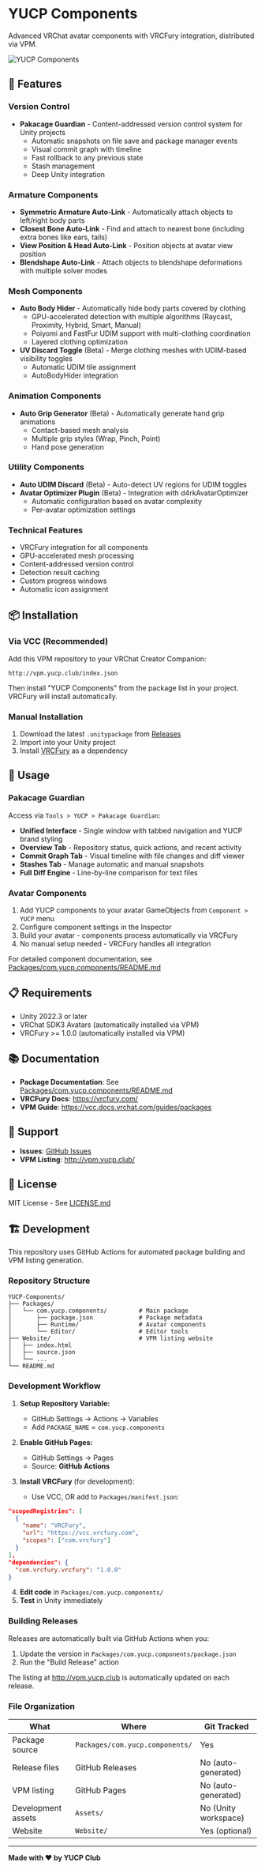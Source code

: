 # YUCP Components

Advanced VRChat avatar components with VRCFury integration, distributed via VPM.

![YUCP Components](Website/banner.png)

## 🚀 Features

### Version Control
- **Pakacage Guardian** - Content-addressed version control system for Unity projects
  - Automatic snapshots on file save and package manager events
  - Visual commit graph with timeline
  - Fast rollback to any previous state
  - Stash management
  - Deep Unity integration

### Armature Components
- **Symmetric Armature Auto-Link** - Automatically attach objects to left/right body parts
- **Closest Bone Auto-Link** - Find and attach to nearest bone (including extra bones like ears, tails)
- **View Position & Head Auto-Link** - Position objects at avatar view position
- **Blendshape Auto-Link** - Attach objects to blendshape deformations with multiple solver modes

### Mesh Components
- **Auto Body Hider** - Automatically hide body parts covered by clothing
  - GPU-accelerated detection with multiple algorithms (Raycast, Proximity, Hybrid, Smart, Manual)
  - Poiyomi and FastFur UDIM support with multi-clothing coordination
  - Layered clothing optimization
- **UV Discard Toggle** (Beta) - Merge clothing meshes with UDIM-based visibility toggles
  - Automatic UDIM tile assignment
  - AutoBodyHider integration

### Animation Components
- **Auto Grip Generator** (Beta) - Automatically generate hand grip animations
  - Contact-based mesh analysis
  - Multiple grip styles (Wrap, Pinch, Point)
  - Hand pose generation

### Utility Components
- **Auto UDIM Discard** (Beta) - Auto-detect UV regions for UDIM toggles
- **Avatar Optimizer Plugin** (Beta) - Integration with d4rkAvatarOptimizer
  - Automatic configuration based on avatar complexity
  - Per-avatar optimization settings

### Technical Features
- VRCFury integration for all components
- GPU-accelerated mesh processing
- Content-addressed version control
- Detection result caching
- Custom progress windows
- Automatic icon assignment

## 📦 Installation

### Via VCC (Recommended)

Add this VPM repository to your VRChat Creator Companion:
```
http://vpm.yucp.club/index.json
```

Then install "YUCP Components" from the package list in your project. VRCFury will install automatically.

### Manual Installation

1. Download the latest `.unitypackage` from [Releases](https://github.com/Yeusepe/YUCP-Components/releases)
2. Import into your Unity project
3. Install [VRCFury](https://vrcfury.com/) as a dependency

## 🔧 Usage

### Pakacage Guardian

Access via `Tools > YUCP > Pakacage Guardian`:
- **Unified Interface** - Single window with tabbed navigation and YUCP brand styling
- **Overview Tab** - Repository status, quick actions, and recent activity
- **Commit Graph Tab** - Visual timeline with file changes and diff viewer
- **Stashes Tab** - Manage automatic and manual snapshots
- **Full Diff Engine** - Line-by-line comparison for text files

### Avatar Components

1. Add YUCP components to your avatar GameObjects from `Component > YUCP` menu
2. Configure component settings in the Inspector
3. Build your avatar - components process automatically via VRCFury
4. No manual setup needed - VRCFury handles all integration

For detailed component documentation, see [Packages/com.yucp.components/README.md](Packages/com.yucp.components/README.md)

## 📋 Requirements

- Unity 2022.3 or later
- VRChat SDK3 Avatars (automatically installed via VPM)
- VRCFury >= 1.0.0 (automatically installed via VPM)

## 📚 Documentation

- **Package Documentation**: See [Packages/com.yucp.components/README.md](Packages/com.yucp.components/README.md)
- **VRCFury Docs**: https://vrcfury.com/
- **VPM Guide**: https://vcc.docs.vrchat.com/guides/packages

## 🤝 Support

- **Issues**: [GitHub Issues](https://github.com/Yeusepe/YUCP-Components/issues)
- **VPM Listing**: http://vpm.yucp.club/

## 📄 License

MIT License - See [LICENSE.md](Packages/com.yucp.components/LICENSE.md)

## 🏗️ Development

This repository uses GitHub Actions for automated package building and VPM listing generation.

### Repository Structure
```
YUCP-Components/
├── Packages/
│   └── com.yucp.components/         # Main package
│       ├── package.json             # Package metadata
│       ├── Runtime/                 # Avatar components
│       └── Editor/                  # Editor tools
├── Website/                         # VPM listing website
│   ├── index.html
│   ├── source.json
│   └── ...
└── README.md
```

### Development Workflow

1. **Setup Repository Variable:**
   - GitHub Settings → Actions → Variables
   - Add `PACKAGE_NAME` = `com.yucp.components`

2. **Enable GitHub Pages:**
   - GitHub Settings → Pages
   - Source: **GitHub Actions**

3. **Install VRCFury** (for development):
   - Use VCC, OR add to `Packages/manifest.json`:
```json
"scopedRegistries": [
  {
    "name": "VRCFury",
    "url": "https://vcc.vrcfury.com",
    "scopes": ["com.vrcfury"]
  }
],
"dependencies": {
  "com.vrcfury.vrcfury": "1.0.0"
}
```

4. **Edit code** in `Packages/com.yucp.components/`
5. **Test** in Unity immediately

### Building Releases

Releases are automatically built via GitHub Actions when you:
1. Update the version in `Packages/com.yucp.components/package.json`
2. Run the "Build Release" action

The listing at http://vpm.yucp.club is automatically updated on each release.

### File Organization

| What | Where | Git Tracked |
|------|-------|-------------|
| Package source | `Packages/com.yucp.components/` | Yes |
| Release files | GitHub Releases | No (auto-generated) |
| VPM listing | GitHub Pages | No (auto-generated) |
| Development assets | `Assets/` | No (Unity workspace) |
| Website | `Website/` | Yes (optional) |

---

**Made with ❤️ by YUCP Club**
